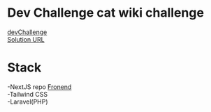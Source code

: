 # Dev Challenge cat wiki challenge

[devChallenge](https://devchallenges.io/challenges/f4NJ53rcfgrP6sBMD2jt)</br>
[Solution URL](https://cat-wiki.iamstarcode.com/)</br>

# Stack
-NextJS  repo [Fronend](https://github.com/iamstarcode/cat-wiki)</br>
-Tailwind CSS</br>
-Laravel(PHP)

